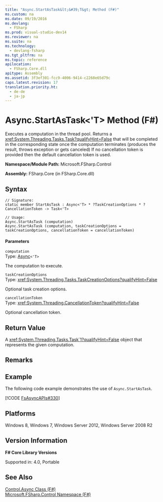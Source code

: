 ```yaml
---
title: "Async.StartAsTask&lt;&#39;T&gt; Method (F#)"
ms.custom: na
ms.date: 09/19/2016
ms.devlang: 
  - FSharp
ms.prod: visual-studio-dev14
ms.reviewer: na
ms.suite: na
ms.technology: 
  - devlang-fsharp
ms.tgt_pltfrm: na
ms.topic: reference
apilocation: 
  - FSharp.Core.dll
apitype: Assembly
ms.assetid: 3f3ef301-fcc9-4006-9414-c2268e65d79c
caps.latest.revision: 17
translation.priority.ht: 
  - de-de
  - ja-jp
---
```

# Async.StartAsTask&lt;&#39;T&gt; Method (F#)
Executes a computation in the thread pool. Returns a <xref:System.Threading.Tasks.Task?qualifyHint=False> that will be completed in the corresponding state once the computation terminates (produces the result, throws exception or gets canceled) If no cancellation token is provided then the default cancellation token is used.  
  
 **Namespace/Module Path:** Microsoft.FSharp.Control  
  
 **Assembly:** FSharp.Core (in FSharp.Core.dll)  
  
## Syntax  
  
```  
// Signature:  
static member StartAsTask : Async<'T> * ?TaskCreationOptions * ?CancellationToken -> Task<'T>  
  
// Usage:  
Async.StartAsTask (computation)  
Async.StartAsTask (computation, taskCreationOptions = taskCreationOptions, cancellationToken = cancellationToken)  
```  
  
#### Parameters  
 `computation`  
 Type: [Async](../Topic/Control.Async%3C'T%3E%20Type%20\(F%23\).md)`<'T>`  
  
 The computation to execute.  
  
 `taskCreationOptions`  
 Type: <xref:System.Threading.Tasks.TaskCreationOptions?qualifyHint=False>  
  
 Optional task creation options.  
  
 `cancellationToken`  
 Type: <xref:System.Threading.CancellationToken?qualifyHint=False>  
  
 Optional cancellation token.  
  
## Return Value  
 A <xref:System.Threading.Tasks.Task`1?qualifyHint=False> object that represents the given computation.  
  
## Remarks  
  
## Example  
 The following code example demonstrates the use of `Async.StartAsTask`.  
  
 [!CODE [FsAsyncAPIs#330](../CodeSnippet/VS_Snippets_Fsharp/fsasyncapis#330)]  
  
## Platforms  
 Windows 8, Windows 7, Windows Server 2012, Windows Server 2008 R2  
  
## Version Information  
 **F# Core Library Versions**  
  
 Supported in: 4.0, Portable  
  
## See Also  
 [Control.Async Class (F#)](../Topic/Control.Async%20Class%20\(F%23\).md)   
 [Microsoft.FSharp.Control Namespace (F#)](../vs140/Microsoft.FSharp.Control-Namespace--F#-.md)